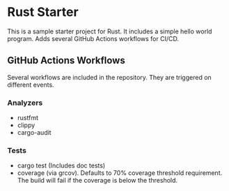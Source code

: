 # Rust Starter

This is a sample starter project for Rust. It includes a simple hello world program. Adds several GitHub Actions workflows for CI/CD.

## GitHub Actions Workflows

Several workflows are included in the repository. They are triggered on different events.

### Analyzers

- rustfmt
- clippy
- cargo-audit

### Tests

- cargo test (Includes doc tests)
- coverage (via grcov). Defaults to 70% coverage threshold requirement. The build will fail if the coverage is below the threshold.
